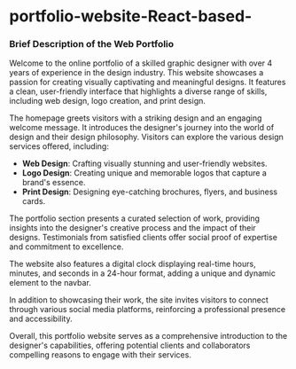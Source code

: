 # portfolio-website-React-based-
### Brief Description of the Web Portfolio

Welcome to the online portfolio of a skilled graphic designer with over 4 years of experience in the design industry. This website showcases a passion for creating visually captivating and meaningful designs. It features a clean, user-friendly interface that highlights a diverse range of skills, including web design, logo creation, and print design.

The homepage greets visitors with a striking design and an engaging welcome message. It introduces the designer's journey into the world of design and their design philosophy. Visitors can explore the various design services offered, including:

- **Web Design**: Crafting visually stunning and user-friendly websites.
- **Logo Design**: Creating unique and memorable logos that capture a brand's essence.
- **Print Design**: Designing eye-catching brochures, flyers, and business cards.

The portfolio section presents a curated selection of work, providing insights into the designer's creative process and the impact of their designs. Testimonials from satisfied clients offer social proof of expertise and commitment to excellence.

The website also features a digital clock displaying real-time hours, minutes, and seconds in a 24-hour format, adding a unique and dynamic element to the navbar.

In addition to showcasing their work, the site invites visitors to connect through various social media platforms, reinforcing a professional presence and accessibility.

Overall, this portfolio website serves as a comprehensive introduction to the designer's capabilities, offering potential clients and collaborators compelling reasons to engage with their services.
